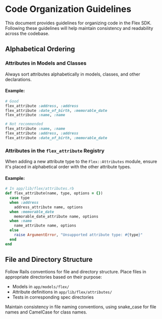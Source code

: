 # Code Organization Guidelines

This document provides guidelines for organizing code in the Flex SDK. Following these guidelines will help maintain consistency and readability across the codebase.

## Alphabetical Ordering

### Attributes in Models and Classes

Always sort attributes alphabetically in models, classes, and other declarations.

#### Example:

```ruby
# Good
flex_attribute :address, :address
flex_attribute :date_of_birth, :memorable_date
flex_attribute :name, :name

# Not recommended
flex_attribute :name, :name
flex_attribute :address, :address
flex_attribute :date_of_birth, :memorable_date
```

### Attributes in the `flex_attribute` Registry

When adding a new attribute type to the `Flex::Attributes` module, ensure it's placed in alphabetical order with the other attribute types.

#### Example:

```ruby
# In app/lib/flex/attributes.rb
def flex_attribute(name, type, options = {})
  case type
  when :address
    address_attribute name, options
  when :memorable_date
    memorable_date_attribute name, options
  when :name
    name_attribute name, options
  else
    raise ArgumentError, "Unsupported attribute type: #{type}"
  end
end
```

## File and Directory Structure

Follow Rails conventions for file and directory structure. Place files in appropriate directories based on their purpose:

- Models in `app/models/flex/`
- Attribute definitions in `app/lib/flex/attributes/`
- Tests in corresponding spec directories

Maintain consistency in file naming conventions, using snake_case for file names and CamelCase for class names.
